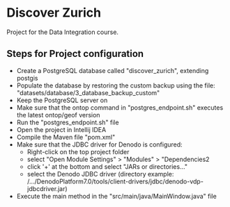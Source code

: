 # Discover Zurich
Project for the Data Integration course.

## Steps for Project configuration
- Create a PostgreSQL database called "discover_zurich", extending postgis
- Populate the database by restoring the custom backup using the file: "datasets/database/3_database_backup_custom"
- Keep the PostgreSQL server on
- Make sure that the ontop command in "postgres_endpoint.sh" executes the latest ontop/geof version
- Run the "postgres_endpoint.sh" file
- Open the project in Intellij IDEA
- Compile the Maven file "pom.xml"
- Make sure that the JDBC driver for Denodo is configured:
    - Right-click on the top project folder
    - select "Open Module Settings" > "Modules" > "Dependencies2
    - click '+' at the bottom and select "JARs or directories..."
    - select the Denodo JDBC driver (directory example: /.../DenodoPlatform7.0/tools/client-drivers/jdbc/denodo-vdp-jdbcdriver.jar)
- Execute the main method in the "src/main/java/MainWindow.java" file
